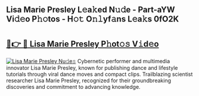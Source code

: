 ## Lisa Marie Presley L𝚎a𝚔ed N𝚞𝚍e - Part-aYW Vi𝚍𝚎o P𝚑𝚘tos - H𝚘𝚝 O𝚗𝚕yf𝚊ns L𝚎a𝚔s 0fO2K

# <h2><a href="http://kf9cwni.oniu.top/?m=Lisa+Marie+Presley">🔗👉 🔴 Lisa Marie Presley P𝚑ot𝚘𝚜 V𝚒d𝚎o</a></h2>

[![Lisa Marie Presley Nu𝚍e𝚜](https://i.imgur.com/0qMVB7G.gif)](http://kf9cwni.oniu.top/?m=Lisa+Marie+Presley)
Cybernetic performer and multimedia innovator Lisa Marie Presley, known for publishing dance and lifestyle tutorials through viral dance moves and compact clips. Trailblazing scientist researcher Lisa Marie Presley, recognized for their groundbreaking discoveries and commitment to advancing knowledge.  
